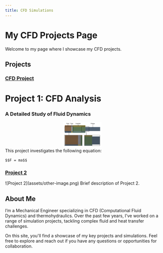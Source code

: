 ```yaml
---
title: CFD Simulations
---
```


# My CFD Projects Page

Welcome to my page where I showcase my CFD projects.

## Projects

### [CFD Project](project1.md)
<div style="text-align: justify;">
    <h1>Project 1: CFD Analysis</h1>
    <h3>A Detailed Study of Fluid Dynamics</h3>
    <div style="text-align: center;">
        <img src="assets/Mesh-2.png" alt="CFD Project" style="width:25%;"/>
    </div>
    This project investigates the following equation:

    $$F = ma$$
</div>


### [Project 2](project2.html)
<div style="text-align: justify;">
    ![Project 2](assets/other-image.png) <!-- Replace with actual image URL -->
    Brief description of Project 2.
</div>


## About Me

I’m a Mechanical Engineer specializing in CFD (Computational Fluid Dynamics) and thermohydraulics. Over the past few years, I’ve worked on a range of simulation projects, tackling complex fluid and heat transfer challenges.

On this site, you'll find a showcase of my key projects and simulations. Feel free to explore and reach out if you have any questions or opportunities for collaboration.
